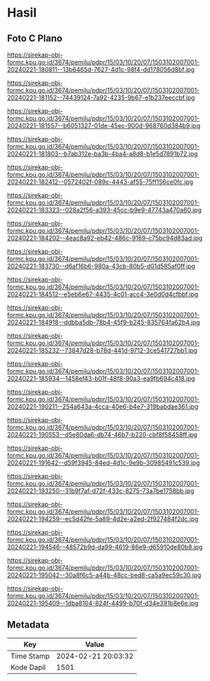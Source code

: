 # Hasil

## Foto C Plano

https://sirekap-obj-formc.kpu.go.id/3674/pemilu/pdpr/15/03/10/20/07/1503102007001-20240221-180811--13b6465d-7627-4d1c-98f4-dd178056d8bf.jpg

https://sirekap-obj-formc.kpu.go.id/3674/pemilu/pdpr/15/03/10/20/07/1503102007001-20240221-181152--74439124-7a92-4235-9b67-e1b237eeccbf.jpg

https://sirekap-obj-formc.kpu.go.id/3674/pemilu/pdpr/15/03/10/20/07/1503102007001-20240221-181557--b6051327-01de-45ec-900d-968760d384b9.jpg

https://sirekap-obj-formc.kpu.go.id/3674/pemilu/pdpr/15/03/10/20/07/1503102007001-20240221-181803--b7ab312e-ba3b-4ba4-a8d8-b1e5d7891b72.jpg

https://sirekap-obj-formc.kpu.go.id/3674/pemilu/pdpr/15/03/10/20/07/1503102007001-20240221-182412--0572402f-089c-4443-af55-75ff156ce0fc.jpg

https://sirekap-obj-formc.kpu.go.id/3674/pemilu/pdpr/15/03/10/20/07/1503102007001-20240221-183323--028a2f56-a393-45cc-b9e9-47743a470a60.jpg

https://sirekap-obj-formc.kpu.go.id/3674/pemilu/pdpr/15/03/10/20/07/1503102007001-20240221-184202--4eac8a92-eb42-486c-9169-c75bc94d83ad.jpg

https://sirekap-obj-formc.kpu.go.id/3674/pemilu/pdpr/15/03/10/20/07/1503102007001-20240221-183730--d6af16b6-980a-43cb-80b5-d01d585af0ff.jpg

https://sirekap-obj-formc.kpu.go.id/3674/pemilu/pdpr/15/03/10/20/07/1503102007001-20240221-184512--e5eb6e67-4435-4c01-acc4-3e0d0d4cfbbf.jpg

https://sirekap-obj-formc.kpu.go.id/3674/pemilu/pdpr/15/03/10/20/07/1503102007001-20240221-184918--ddbba5db-78b4-45f9-b245-835764fa62b4.jpg

https://sirekap-obj-formc.kpu.go.id/3674/pemilu/pdpr/15/03/10/20/07/1503102007001-20240221-185232--73847d28-b78d-441d-9712-3ce541727bb1.jpg

https://sirekap-obj-formc.kpu.go.id/3674/pemilu/pdpr/15/03/10/20/07/1503102007001-20240221-185934--1458ef43-b01f-48f8-90a3-ea9fb694c418.jpg

https://sirekap-obj-formc.kpu.go.id/3674/pemilu/pdpr/15/03/10/20/07/1503102007001-20240221-190211--254a643a-4cca-40e6-b4e7-319babdae361.jpg

https://sirekap-obj-formc.kpu.go.id/3674/pemilu/pdpr/15/03/10/20/07/1503102007001-20240221-190553--d5e80da6-db74-46b7-b220-cbf8f58458ff.jpg

https://sirekap-obj-formc.kpu.go.id/3674/pemilu/pdpr/15/03/10/20/07/1503102007001-20240221-191642--d59f3945-84ed-4d1c-9e9b-30985491c539.jpg

https://sirekap-obj-formc.kpu.go.id/3674/pemilu/pdpr/15/03/10/20/07/1503102007001-20240221-193250--31b9f7af-d72f-433c-8275-73a7be1758bb.jpg

https://sirekap-obj-formc.kpu.go.id/3674/pemilu/pdpr/15/03/10/20/07/1503102007001-20240221-194259--ec5d42fe-5a89-4d2e-a2ed-2f927484f2dc.jpg

https://sirekap-obj-formc.kpu.go.id/3674/pemilu/pdpr/15/03/10/20/07/1503102007001-20240221-194546--48572b9d-da99-4619-86e9-d65910de80b8.jpg

https://sirekap-obj-formc.kpu.go.id/3674/pemilu/pdpr/15/03/10/20/07/1503102007001-20240221-195042--30a8f6c5-a44b-48cc-bed8-ca5a9ec59c30.jpg

https://sirekap-obj-formc.kpu.go.id/3674/pemilu/pdpr/15/03/10/20/07/1503102007001-20240221-195409--1dba8104-824f-4499-b70f-d34e391b8e6e.jpg


## Metadata

| Key        | Value               |
| ---------- | ------------------- |
| Time Stamp | 2024-02-21 20:03:32 |
| Kode Dapil | 1501                |



